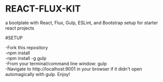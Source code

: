 # REACT-FLUX-KIT

a bootplate with React, Flux, Gulp, ESLint, and Bootstrap setup for starter react projects

#SETUP

-Fork this repository  
-npm install  
-npm install -g gulp  
-From your terminal/command line window: gulp  
-Navigate to http://localhost:9001 in your browser if it didn't open automagically with gulp. Enjoy!  

